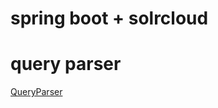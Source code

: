 # spring boot + solrcloud

# query parser
[QueryParser](https://lucene.apache.org/solr/guide/6_6/the-standard-query-parser.html)